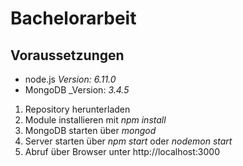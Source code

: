 # Bachelorarbeit

## Voraussetzungen
* node.js _Version: 6.11.0_
* MongoDB _Version: _3.4.5_

1. Repository herunterladen
2. Module installieren mit *npm install*
3. MongoDB starten über *mongod*
4. Server starten über *npm start* oder *nodemon start*
5. Abruf über Browser unter http://localhost:3000
